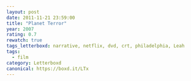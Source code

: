 ```yaml
---
layout: post 
date: 2011-11-21 23:59:00
title: "Planet Terror"
year: 2007
rating: 0.7
rewatch: true
tags_letterboxd: narrative, netflix, dvd, crt, philadelphia, Leah
tags:
  - film
category: Letterboxd
canonical: https://boxd.it/LTx
---
```

